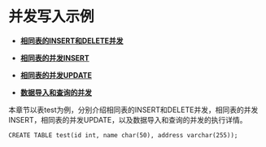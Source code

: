 # 并发写入示例<a name="ZH-CN_TOPIC_0242370302"></a>

-   **[相同表的INSERT和DELETE并发](相同表的INSERT和DELETE并发.md)**

-   **[相同表的并发INSERT](相同表的并发INSERT.md)**

-   **[相同表的并发UPDATE](相同表的并发UPDATE.md)**

-   **[数据导入和查询的并发](数据导入和查询的并发.md)**

本章节以表test为例，分别介绍相同表的INSERT和DELETE并发，相同表的并发INSERT，相同表的并发UPDATE，以及数据导入和查询的并发的执行详情。

```
CREATE TABLE test(id int, name char(50), address varchar(255));
```
